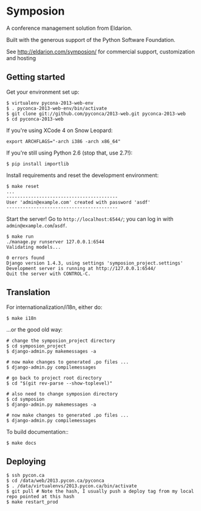 # Symposion

A conference management solution from Eldarion.

Built with the generous support of the Python Software Foundation.

See http://eldarion.com/symposion/ for commercial support, customization and hosting

## Getting started

Get your environment set up:

    $ virtualenv pycona-2013-web-env
    $ . pyconca-2013-web-env/bin/activate
    $ git clone git://github.com/pyconca/2013-web.git pyconca-2013-web
    $ cd pyconca-2013-web

If you're using XCode 4 on Snow Leopard:

    export ARCHFLAGS="-arch i386 -arch x86_64"

If you're still using Python 2.6 (stop that, use 2.7!):

    $ pip install importlib

Install requirements and reset the development environment:

    $ make reset
    ...
    -----------------------------------------
    User 'admin@example.com' created with password 'asdf'
    -----------------------------------------

Start the server! Go to `http://localhost:6544/`; you can log in with
`admin@example.com`/`asdf`.

    $ make run
    ./manage.py runserver 127.0.0.1:6544
    Validating models...

    0 errors found
    Django version 1.4.3, using settings 'symposion_project.settings'
    Development server is running at http://127.0.0.1:6544/
    Quit the server with CONTROL-C.

## Translation

For internationalization/i18n, either do:

    $ make i18n

...or the good old way:

    # change the symposion_project directory
    $ cd symposion_project
    $ django-admin.py makemessages -a

    # now make changes to generated .po files ...
    $ django-admin.py compilemessages

    # go back to project root directory
    $ cd "$(git rev-parse --show-toplevel)"

    # also need to change symposion directory
    $ cd symposion
    $ django-admin.py makemessages -a

    # now make changes to generated .po files ...
    $ django-admin.py compilemessages

To build documentation::

    $ make docs

## Deploying

    $ ssh pycon.ca
    $ cd /data/web/2013.pycon.ca/pyconca
    $ . /data/virtualenvs/2013.pycon.ca/bin/activate
    $ git pull # Note the hash, I usually push a deploy tag from my local repo pointed at this hash
    $ make restart_prod
